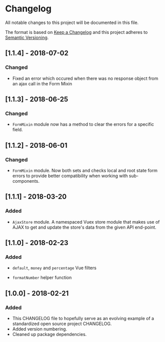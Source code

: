 # Changelog

All notable changes to this project will be documented in this file.

The format is based on [Keep a Changelog](http://keepachangelog.com/en/1.0.0/)
and this project adheres to [Semantic Versioning](http://semver.org/spec/v2.0.0.html).

## [1.1.4] - 2018-07-02

### Changed

- Fixed an error which occured when there was no response object from an ajax call in the Form Mixin

## [1.1.3] - 2018-06-25

### Changed

- `FormMixin` module now has a method to clear the errors for a specific field.

## [1.1.2] - 2018-06-01

### Changed

- `FormMixin` module. Now both sets and checks local and root state form errors to provide better compatibility when working with sub-components.

## [1.1.1] - 2018-03-20

### Added

- `AjaxStore` module. A namespaced Vuex store module that makes use of AJAX to get and update the store's data from the given API end-point.

## [1.1.0] - 2018-02-23

### Added

- `default`, `money` and `percentage` Vue filters

- `formatNumber` helper function

## [1.0.0] - 2018-02-21

### Added

- This CHANGELOG file to hopefully serve as an evolving example of a
  standardized open source project CHANGELOG.
- Added version numbering.
- Cleaned up package dependencies.
